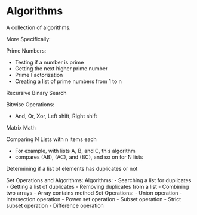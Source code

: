 # Algorithms

A collection of algorithms.

More Specifically:

  Prime Numbers:
  - Testing if a number is prime
  - Getting the next higher prime number
  - Prime Factorization
  - Creating a list of prime numbers from 1 to n
  
  Recursive Binary Search
  
  Bitwise Operations:
  - And, Or, Xor, Left shift, Right shift
  
  Matrix Math
  
  Comparing N Lists with n items each
  - For example, with lists A, B, and C, this algorithm 
  - compares (AB), (AC), and (BC), and so on for N lists
  
  Determining if a list of elements has duplicates or not
  
  Set Operations and Algorithms:
    Algorithms:
    - Searching a list for duplicates 
    - Getting a list of duplicates 
    - Removing duplicates from a list
    - Combining two arrays 
    - Array contains method
   Set Operations:
    - Union operation 
    - Intersection operation 
    - Power set operation
    - Subset operation
    - Strict subset operation
    - Difference operation
